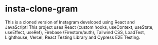 # insta-clone-gram
This is a cloned version of Instagram developed using React and JavaScript! This project uses React (custom hooks, useContext, useState, useEffect, useRef), Firebase (Firestore/auth), Tailwind CSS, LoadTest, Lighthouse, Vercel, React Testing Library and Cypress E2E Testing.
